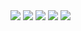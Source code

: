 <img src="https://img.shields.io/badge/License-MIT-yellow.svg"/>   
<img src="https://img.shields.io/badge/Python-3776AB?style=for-the-badge&logo=python&logoColor=white"/>   
<img src="https://img.shields.io/badge/Linux-FCC624?style=for-the-badge&logo=linux&logoColor=black"/>
<img src="https://github.com/SE-Group-AR/HW1/actions/workflows/python-app.yml/badge.svg"/>
<img src="https://github.com/SE-Group-AR/HW1/actions/workflows/code_cov.yml/badge.svg"/>
